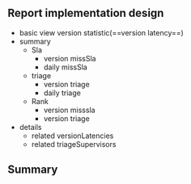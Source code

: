 ## Report implementation design

* basic view version statistic(==version latency==)
* summary
  * Sla 
    * version missSla
    * daily missSla
  * triage
    * version triage
    * daily triage
  * Rank
    * version misssla
    * version triage
* details
  * related versionLatencies
  * related triageSupervisors



## Summary


